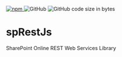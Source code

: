<a href="https://www.npmjs.com/package/@muzeke.npm/sprestjs"> ![npm](https://img.shields.io/npm/v/@muzeke.npm/sprestjs.svg) </a> ![GitHub](https://img.shields.io/github/license/muzeke/spRestJs.svg) ![GitHub code size in bytes](https://img.shields.io/github/languages/code-size/muzeke/spRestJs.svg)

# spRestJs
SharePoint Online REST Web Services Library 
